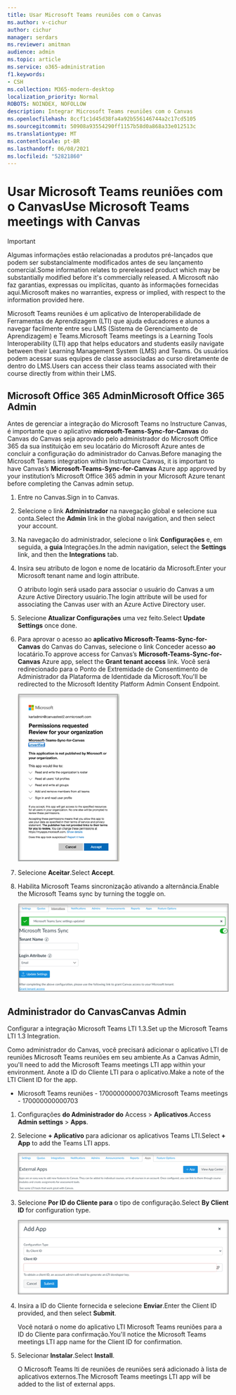 ```yaml
---
title: Usar Microsoft Teams reuniões com o Canvas
ms.author: v-cichur
author: cichur
manager: serdars
ms.reviewer: amitman
audience: admin
ms.topic: article
ms.service: o365-administration
f1.keywords:
- CSH
ms.collection: M365-modern-desktop
localization_priority: Normal
ROBOTS: NOINDEX, NOFOLLOW
description: Integrar Microsoft Teams reuniões com o Canvas
ms.openlocfilehash: 8ccf1c1d45d38fa4a92b556146744a2c17cd5105
ms.sourcegitcommit: 50908a93554290ff1157b58d0a868a33e012513c
ms.translationtype: MT
ms.contentlocale: pt-BR
ms.lasthandoff: 06/08/2021
ms.locfileid: "52821860"
---
```

# <a name="use-microsoft-teams-meetings-with-canvas"></a><span data-ttu-id="4ab4b-103">Usar Microsoft Teams reuniões com o Canvas</span><span class="sxs-lookup"><span data-stu-id="4ab4b-103">Use Microsoft Teams meetings with Canvas</span></span>

> [!IMPORTANT]
> <span data-ttu-id="4ab4b-104">Algumas informações estão relacionadas a produtos pré-lançados que podem ser substancialmente modificados antes de seu lançamento comercial.</span><span class="sxs-lookup"><span data-stu-id="4ab4b-104">Some information relates to prereleased product which may be substantially modified before it's commercially released.</span></span> <span data-ttu-id="4ab4b-105">A Microsoft não faz garantias, expressas ou implícitas, quanto às informações fornecidas aqui.</span><span class="sxs-lookup"><span data-stu-id="4ab4b-105">Microsoft makes no warranties, express or implied, with respect to the information provided here.</span></span>

<span data-ttu-id="4ab4b-106">Microsoft Teams reuniões é um aplicativo de Interoperabilidade de Ferramentas de Aprendizagem (LTI) que ajuda educadores e alunos a navegar facilmente entre seu LMS (Sistema de Gerenciamento de Aprendizagem) e Teams.</span><span class="sxs-lookup"><span data-stu-id="4ab4b-106">Microsoft Teams meetings is a Learning Tools Interoperability (LTI) app that helps educators and students easily navigate between their Learning Management System (LMS) and Teams.</span></span> <span data-ttu-id="4ab4b-107">Os usuários podem acessar suas equipes de classe associadas ao curso diretamente de dentro do LMS.</span><span class="sxs-lookup"><span data-stu-id="4ab4b-107">Users can access their class teams associated with their course directly from within their LMS.</span></span>

## <a name="microsoft-office-365-admin"></a><span data-ttu-id="4ab4b-108">Microsoft Office 365 Admin</span><span class="sxs-lookup"><span data-stu-id="4ab4b-108">Microsoft Office 365 Admin</span></span>

<span data-ttu-id="4ab4b-109">Antes de gerenciar a integração do Microsoft Teams no Instructure Canvas, é importante que o aplicativo **microsoft-Teams-Sync-for-Canvas** do Canvas do Canvas seja aprovado pelo administrador do Microsoft Office 365 da sua instituição em seu locatário do Microsoft Azure antes de concluir a configuração do administrador do Canvas.</span><span class="sxs-lookup"><span data-stu-id="4ab4b-109">Before managing the Microsoft Teams integration within Instructure Canvas, it is important to have Canvas’s **Microsoft-Teams-Sync-for-Canvas** Azure app approved by your institution’s Microsoft Office 365 admin in your Microsoft Azure tenant before completing the Canvas admin setup.</span></span>

1. <span data-ttu-id="4ab4b-110">Entre no Canvas.</span><span class="sxs-lookup"><span data-stu-id="4ab4b-110">Sign in to Canvas.</span></span>
 
2. <span data-ttu-id="4ab4b-111">Selecione o link **Administrador** na navegação global e selecione sua conta.</span><span class="sxs-lookup"><span data-stu-id="4ab4b-111">Select the **Admin** link in the global navigation, and then select your account.</span></span>

3. <span data-ttu-id="4ab4b-112">Na navegação do administrador, selecione o link **Configurações** e, em seguida, a **guia** Integrações.</span><span class="sxs-lookup"><span data-stu-id="4ab4b-112">In the admin navigation, select the **Settings** link, and then the **Integrations** tab.</span></span> 

4. <span data-ttu-id="4ab4b-113">Insira seu atributo de logon e nome de locatário da Microsoft.</span><span class="sxs-lookup"><span data-stu-id="4ab4b-113">Enter your Microsoft tenant name and login attribute.</span></span> 

   <span data-ttu-id="4ab4b-114">O atributo login será usado para associar o usuário do Canvas a um Azure Active Directory usuário.</span><span class="sxs-lookup"><span data-stu-id="4ab4b-114">The login attribute will be used for associating the Canvas user with an Azure Active Directory user.</span></span> 

5. <span data-ttu-id="4ab4b-115">Selecione **Atualizar Configurações** uma vez feito.</span><span class="sxs-lookup"><span data-stu-id="4ab4b-115">Select **Update Settings** once done.</span></span>

6. <span data-ttu-id="4ab4b-116">Para aprovar o acesso ao **aplicativo Microsoft-Teams-Sync-for-Canvas** do Canvas do Canvas, selecione o link Conceder acesso **ao** locatário.</span><span class="sxs-lookup"><span data-stu-id="4ab4b-116">To approve access for Canvas’s **Microsoft-Teams-Sync-for-Canvas** Azure app, select the **Grant tenant access** link.</span></span> <span data-ttu-id="4ab4b-117">Você será redirecionado para o Ponto de Extremidade de Consentimento de Administrador da Plataforma de Identidade da Microsoft.</span><span class="sxs-lookup"><span data-stu-id="4ab4b-117">You'll be redirected to the Microsoft Identity Platform Admin Consent Endpoint.</span></span>

   ![permissões](media/permissions.png)

7. <span data-ttu-id="4ab4b-119">Selecione **Aceitar**.</span><span class="sxs-lookup"><span data-stu-id="4ab4b-119">Select **Accept**.</span></span>
 
8. <span data-ttu-id="4ab4b-120">Habilita Microsoft Teams sincronização ativando a alternância.</span><span class="sxs-lookup"><span data-stu-id="4ab4b-120">Enable the Microsoft Teams sync by turning the toggle on.</span></span>

   ![teams-sync](media/teams-sync.png)

## <a name="canvas-admin"></a><span data-ttu-id="4ab4b-122">Administrador do Canvas</span><span class="sxs-lookup"><span data-stu-id="4ab4b-122">Canvas Admin</span></span>

<span data-ttu-id="4ab4b-123">Configurar a integração Microsoft Teams LTI 1.3.</span><span class="sxs-lookup"><span data-stu-id="4ab4b-123">Set up the Microsoft Teams LTI 1.3 Integration.</span></span>

<span data-ttu-id="4ab4b-124">Como administrador do Canvas, você precisará adicionar o aplicativo LTI de reuniões Microsoft Teams reuniões em seu ambiente.</span><span class="sxs-lookup"><span data-stu-id="4ab4b-124">As a Canvas Admin, you'll need to add the Microsoft Teams meetings LTI app within your environment.</span></span> <span data-ttu-id="4ab4b-125">Anote a ID do Cliente LTI para o aplicativo.</span><span class="sxs-lookup"><span data-stu-id="4ab4b-125">Make a note of the LTI Client ID for the app.</span></span>

 - <span data-ttu-id="4ab4b-126">Microsoft Teams reuniões - 17000000000703</span><span class="sxs-lookup"><span data-stu-id="4ab4b-126">Microsoft Teams meetings - 170000000000703</span></span>

1. <span data-ttu-id="4ab4b-127">Configurações **do Administrador do** Access  >  **Aplicativos**.</span><span class="sxs-lookup"><span data-stu-id="4ab4b-127">Access **Admin settings** > **Apps**.</span></span>

2. <span data-ttu-id="4ab4b-128">Selecione **+ Aplicativo** para adicionar os aplicativos Teams LTI.</span><span class="sxs-lookup"><span data-stu-id="4ab4b-128">Select **+ App** to add the Teams LTI apps.</span></span> 
 
   ![external-apps](media/external-apps.png)

3. <span data-ttu-id="4ab4b-130">Selecione **Por ID do Cliente para** o tipo de configuração.</span><span class="sxs-lookup"><span data-stu-id="4ab4b-130">Select **By Client ID** for configuration type.</span></span>

   ![adicionar aplicativo](media/add-app.png)

4. <span data-ttu-id="4ab4b-132">Insira a ID do Cliente fornecida e selecione **Enviar**.</span><span class="sxs-lookup"><span data-stu-id="4ab4b-132">Enter the Client ID provided, and then select **Submit**.</span></span>
   
   <span data-ttu-id="4ab4b-133">Você notará o nome do aplicativo LTI Microsoft Teams reuniões para a ID do Cliente para confirmação.</span><span class="sxs-lookup"><span data-stu-id="4ab4b-133">You'll notice the Microsoft Teams meetings LTI app name for the Client ID for confirmation.</span></span> 

5. <span data-ttu-id="4ab4b-134">Selecionar **Instalar**.</span><span class="sxs-lookup"><span data-stu-id="4ab4b-134">Select **Install**.</span></span>

   <span data-ttu-id="4ab4b-135">O Microsoft Teams lti de reuniões de reuniões será adicionado à lista de aplicativos externos.</span><span class="sxs-lookup"><span data-stu-id="4ab4b-135">The Microsoft Teams meetings LTI app will be added to the list of external apps.</span></span>
